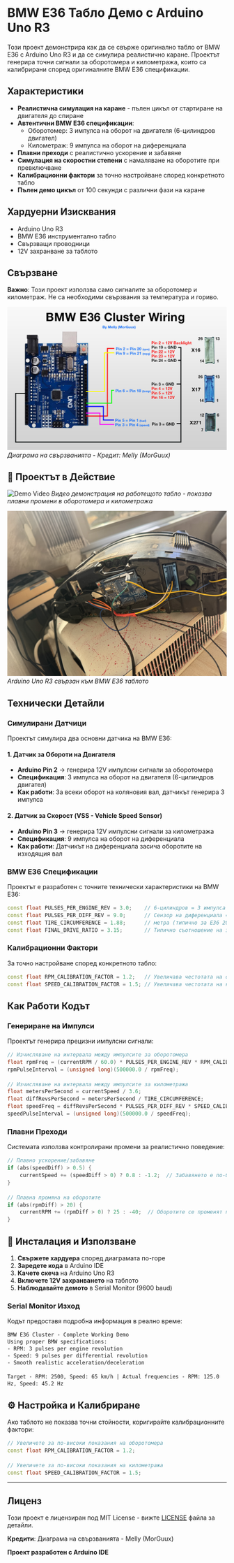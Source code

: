 # BMW E36 Табло Демо с Arduino Uno R3

Този проект демонстрира как да се свърже оригинално табло от BMW E36 с Arduino Uno R3 и да се симулира реалистично каране. Проектът генерира точни сигнали за оборотомера и километража, които са калибрирани според оригиналните BMW E36 спецификации.

## Характеристики

- **Реалистична симулация на каране** - пълен цикъл от стартиране на двигателя до спиране
- **Автентични BMW E36 спецификации**:
  - Оборотомер: 3 импулса на оборот на двигателя (6-цилиндров двигател)
  - Километраж: 9 импулса на оборот на диференциала
- **Плавни преходи** с реалистично ускорение и забавяне
- **Симулация на скоростни степени** с намаляване на оборотите при превключване
- **Калибрационни фактори** за точно настройване според конкретното табло
- **Пълен демо цикъл** от 100 секунди с различни фази на каране

## Хардуерни Изисквания

- Arduino Uno R3
- BMW E36 инструментално табло
- Свързващи проводници
- 12V захранване за таблото

## Свързване

**Важно**: Този проект използва само сигналите за оборотомер и километраж. Не са необходими свързвания за температура и гориво.

![BMW E36 Cluster Wiring](media/wiring-diagram.jpg)
*Диаграма на свързванията - Кредит: Melly (MorGuux)*

## 📸 Проектът в Действие

![Demo Video](demo.gif)
*Видео демонстрация на работещото табло - показва плавни промени в оборотомера и километража*

![Arduino Setup](media/speedometer_back_wiring.JPG)
*Arduino Uno R3 свързан към BMW E36 таблото*


## Технически Детайли

### Симулирани Датчици

Проектът симулира два основни датчика на BMW E36:

#### 1. Датчик за Обороти на Двигателя 
- **Arduino Pin 2** → генерира 12V импулсни сигнали за оборотомера
- **Спецификация**: 3 импулса на оборот на двигателя (6-цилиндров двигател)
- **Как работи**: За всеки оборот на коляновия вал, датчикът генерира 3 импулса

#### 2. Датчик за Скорост (VSS - Vehicle Speed Sensor) 
- **Arduino Pin 3** → генерира 12V импулсни сигнали за километража
- **Спецификация**: 9 импулса на оборот на диференциала
- **Как работи**: Датчикът на диференциала засича оборотите на изходящия вал

### BMW E36 Спецификации

Проектът е разработен с точните технически характеристики на BMW E36:

```cpp
const float PULSES_PER_ENGINE_REV = 3.0;    // 6-цилиндров = 3 импулса на оборот
const float PULSES_PER_DIFF_REV = 9.0;      // Сензор на диференциала = 9 импулса на оборот
const float TIRE_CIRCUMFERENCE = 1.88;      // метра (типично за E36 205/60R15)
const float FINAL_DRIVE_RATIO = 3.15;       // Типично съотношение на задния диференциал за E36
```

### Калибрационни Фактори

За точно настройване според конкретното табло:

```cpp
const float RPM_CALIBRATION_FACTOR = 1.2;   // Увеличава честотата на оборотомера
const float SPEED_CALIBRATION_FACTOR = 1.5; // Увеличава честотата на километража
```

## Как Работи Кодът

### Генериране на Импулси

Проектът генерира прецизни импулсни сигнали:

```cpp
// Изчисляване на интервала между импулсите за оборотомера
float rpmFreq = (currentRPM / 60.0) * PULSES_PER_ENGINE_REV * RPM_CALIBRATION_FACTOR;
rpmPulseInterval = (unsigned long)(500000.0 / rpmFreq);

// Изчисляване на интервала между импулсите за километража
float metersPerSecond = currentSpeed / 3.6;
float diffRevsPerSecond = metersPerSecond / TIRE_CIRCUMFERENCE;
float speedFreq = diffRevsPerSecond * PULSES_PER_DIFF_REV * SPEED_CALIBRATION_FACTOR;
speedPulseInterval = (unsigned long)(500000.0 / speedFreq);
```

### Плавни Преходи

Системата използва контролирани промени за реалистично поведение:

```cpp
// Плавно ускорение/забавяне
if (abs(speedDiff) > 0.5) {
    currentSpeed += (speedDiff > 0) ? 0.8 : -1.2;  // Забавянето е по-бързо
}

// Плавна промяна на оборотите
if (abs(rpmDiff) > 20) {
    currentRPM += (rpmDiff > 0) ? 25 : -40;  // Оборотите се променят по-бързо от скоростта
}
```

## 🔄 Инсталация и Използване

1. **Свържете хардуера** според диаграмата по-горе
2. **Заредете кода** в Arduino IDE
3. **Качете скеча** на Arduino Uno R3
4. **Включете 12V захранването** на таблото
5. **Наблюдавайте демото** в Serial Monitor (9600 baud)

### Serial Monitor Изход

Кодът предоставя подробна информация в реално време:

```
BMW E36 Cluster - Complete Working Demo
Using proper BMW specifications:
- RPM: 3 pulses per engine revolution
- Speed: 9 pulses per differential revolution
- Smooth realistic acceleration/deceleration

Target - RPM: 2500, Speed: 65 km/h | Actual frequencies - RPM: 125.0 Hz, Speed: 45.2 Hz
```

## ⚙️ Настройка и Калибриране

Ако таблото не показва точни стойности, коригирайте калибрационните фактори:

```cpp
// Увеличете за по-високи показания на оборотомера
const float RPM_CALIBRATION_FACTOR = 1.2;   

// Увеличете за по-високи показания на километража  
const float SPEED_CALIBRATION_FACTOR = 1.5; 
```

---

## Лиценз

Този проект е лицензиран под MIT License - вижте [LICENSE](LICENSE) файла за детайли.

**Кредити**: Диаграма на свързванията - Melly (MorGuux)

**Проект разработен с Arduino IDE**

